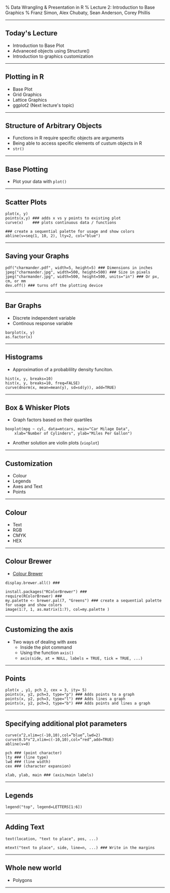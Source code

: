 % Data Wrangling & Presentation in R
% Lecture 2: Introduction to Base Graphics
% Franz Simon, Alex Chubaty, Sean Anderson, Corey Phillis

---------------------

## Today's Lecture

- Introduction to Base Plot
- Advaneced objects using Structure()
- Introduction to graphics customization

---------------------

## Plotting in R

- Base Plot
- Grid Graphics
- Lattice Graphics
- ggplot2 (Next lecture's topic)



---------------------

## Structure of Arbitrary Objects

- Functions in R require specific objects are arguments
- Being able to access specific elements of custum objects in R
- `str()`

---------------------

## Base Plotting

- Plot your data with `plot()`

---------------------

## Scatter Plots

```
plot(x, y)
points(x,y)	### adds x vs y points to existing plot
curve(x)	### plots continuous data / functions

### create a sequential palette for usage and show colors
abline(v=seq(1, 10, 2), lty=2, col="blue")
```

---------------------

## Saving your Graphs

```
pdf("charmander.pdf", width=5, height=5) ### Dimensions in inches
jpeg("charmander.jpg", width=500, height=500) ### Size in pixels
jpeg("charmander.jpg", width=500, height=500, units="in") ### Or px, cm, or mm 
dev.off() ### turns off the plotting device
```


---------------------

## Bar Graphs

- Discrete independent variable
- Continous response variable

```
barplot(x, y)
as.factor(x)
```

---------------------

## Histograms

- Approximation of a probablility density funciton.

```
hist(x, y, breaks=10)
hist(x, y, breaks=10, freq=FALSE)
curve(dnorm(x, mean=mean(y), sd=sd(y)), add=TRUE)
```

---------------------

## Box & Whisker Plots

- Graph factors based on their quartiles

```
boxplot(mpg ~ cyl, data=mtcars, main="Car Milage Data",
	xlab="Number of Cylinders", ylab="Miles Per Gallon")
```

- Another solution are violin plots (`vioplot`)

---------------------

## Customization

- Colour
- Legends
- Axes and Text
- Points

---------------------

## Colour

- Text
- RGB
- CMYK
- HEX

---------------------

## Colour Brewer

- [Colour Brewer](http://colorbrewer2.org/) 
 
```
display.brewer.all() ###

install.packages("RColorBrewer") ###
require(RColorBrewer) ###
my.palette <- brewer.pal(7, "Greens") ### create a sequential palette for usage and show colors
image(1:7, 1, as.matrix(1:7), col=my.palette )
```

---------------------

## Customizing the axis

- Two ways of dealing with axes
    - Inside the plot command
    - Using the function `axis()`
    - `axis(side, at = NULL, labels = TRUE, tick = TRUE, ...)`

---------------------

## Points

```
plot(x , y1, pch 2, cex = 3, ity= 5)
points(x, y2, pch=3, type="p") ### Adds points to a graph
points(x, y2, pch=3, type="l") ### Adds lines a graph
points(x, y2, pch=3, type="b") ### Adds points and lines a graph
```

---------------------

## Specifying additional plot parameters

```
curve(x^2,xlim=c(-10,10),col=”blue”,lwd=2)
curve(0.5*x^2,xlim=c(-10,10),col=”red”,add=TRUE)
abline(v=0)

pch ### (point character)
lty ### (line type)
lwd ### (line width)
cex ### (character expansion)
```

`xlab, ylab, main ### (axis/main labels)`

---------------------

## Legends

```
legend("top", legend=LETTERS[1:6])
```

---------------------

## Adding Text

```
text(location, "text to place", pos, ...)

mtext("text to place", side, line=n, ...) ### Write in the margins
```


---------------------

## Whole new world 

- Polygons

---------------------

